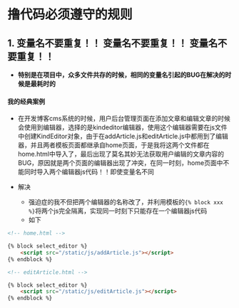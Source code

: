 # 撸代码必须遵守的规则

## 1. 变量名不要重复！！ 变量名不要重复！！ 变量名不要重复！！
- **特别是在项目中，众多文件共存的时候，相同的变量名引起的BUG在解决的时候是最耗时的**

#### 我的经典案例
- 在开发博客cms系统的时候，用户后台管理页面在添加文章和编辑文章的时候会使用到编辑器，选择的是kindeditor编辑器，使用这个编辑器需要在js文件中创建KindEditor对象，由于在addArticle.js和editArticle.js中都用到了编辑器，并且两者模板页面都继承自home页面，于是我将这两个文件都在home.html中导入了，最后出现了莫名其妙无法获取用户编辑的文章内容的BUG，原因就是两个页面的编辑器出现了冲突，在同一时刻，home页面中不能同时导入两个编辑器js代码！！即使变量名不同

- 解决
	- 强迫症的我不但把两个编辑器的名称改了，并利用模板的`{% block xxx %}`将两个js完全隔离，实现同一时刻下只能存在一个编辑器js代码
	- 如下

```html
<!-- home.html -->

{% block select_editor %}
	<script src="/static/js/addArticle.js"></script>
{% endblock %}
```


```html
<!-- editArticle.html -->

{% block select_editor %}
	<script src="/static/js/editArticle.js"></script>
{% endblock %}
```

